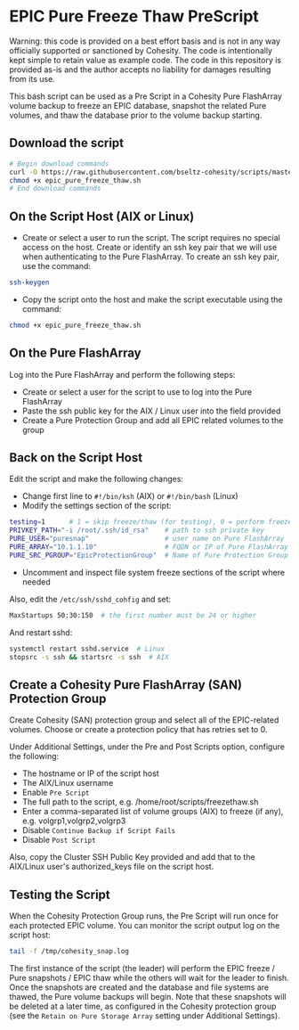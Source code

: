 # EPIC Pure Freeze Thaw PreScript

Warning: this code is provided on a best effort basis and is not in any way officially supported or sanctioned by Cohesity. The code is intentionally kept simple to retain value as example code. The code in this repository is provided as-is and the author accepts no liability for damages resulting from its use.

This bash script can be used as a Pre Script in a Cohesity Pure FlashArray volume backup to freeze an EPIC database, snapshot the related Pure volumes, and thaw the database prior to the volume backup starting.

## Download the script

```bash
# Begin download commands
curl -O https://raw.githubusercontent.com/bseltz-cohesity/scripts/master/bash/epic_pure_freeze_thaw/epic_pure_freeze_thaw.sh
chmod +x epic_pure_freeze_thaw.sh
# End download commands
```

## On the Script Host (AIX or Linux)

* Create or select a user to run the script. The script requires no special access on the host. Create or identify an ssh key pair that we will use when authenticating to the Pure FlashArray. To create an ssh key pair, use the command:

```bash
ssh-keygen
```

* Copy the script onto the host and make the script executable using the command:

```bash
chmod +x epic_pure_freeze_thaw.sh
```

## On the Pure FlashArray

Log into the Pure FlashArray and perform the following steps:

* Create or select a user for the script to use to log into the Pure FlashArray
* Paste the ssh public key for the AIX / Linux user into the field provided
* Create a Pure Protection Group and add all EPIC related volumes to the group

## Back on the Script Host

Edit the script and make the following changes:

* Change first line to `#!/bin/ksh` (AIX) or `#!/bin/bash` (Linux)
* Modify the settings section of the script:

```bash
testing=1      # 1 = skip freeze/thaw (for testing), 0 = perform freeze/thaw (production)
PRIVKEY_PATH="-i /root/.ssh/id_rsa"    # path to ssh private key
PURE_USER="puresnap"                   # user name on Pure FlashArray
PURE_ARRAY="10.1.1.10"                 # FQDN or IP of Pure FlashArray
PURE_SRC_PGROUP="EpicProtectionGroup"  # Name of Pure Protection Group on Pure FlashArray
```

* Uncomment and inspect file system freeze sections of the script where needed

Also, edit the `/etc/ssh/sshd_cohfig` and set:

```bash
MaxStartups 50:30:150  # the first number must be 24 or higher
```

And restart sshd:

```bash
systemctl restart sshd.service  # Linux
stopsrc -s ssh && startsrc -s ssh  # AIX
```

## Create a Cohesity Pure FlashArray (SAN) Protection Group

Create Cohesity (SAN) protection group and select all of the EPIC-related volumes. Choose or create a protection policy that has retries set to 0.

Under Additional Settings, under the Pre and Post Scripts option, configure the following:

* The hostname or IP of the script host
* The AIX/Linux username
* Enable `Pre Script`
* The full path to the script, e.g. /home/root/scripts/freezethaw.sh
* Enter a comma-separated list of volume groups (AIX) to freeze (if any), e.g. volgrp1,volgrp2,volgrp3
* Disable `Continue Backup if Script Fails`
* Disable `Post Script`

Also, copy the Cluster SSH Public Key provided and add that to the AIX/Linux user's authorized_keys file on the script host.

## Testing the Script

When the Cohesity Protection Group runs, the Pre Script will run once for each protected EPIC volume. You can monitor the script output log on the script host:

```bash
tail -f /tmp/cohesity_snap.log
```

The first instance of the script (the leader) will perform the EPIC freeze / Pure snapshots / EPIC thaw while the others will wait for the leader to finish. Once the snapshots are created and the database and file systems are thawed, the Pure volume backups will begin. Note that these snapshots will be deleted at a later time, as configured in the Cohesity protection group (see the `Retain on Pure Storage Array` setting under Additional Settings).
